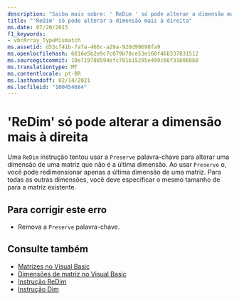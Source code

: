 ```yaml
---
description: "Saiba mais sobre: ' ReDim ' só pode alterar a dimensão mais à direita"
title: "'ReDim' só pode alterar a dimensão mais à direita"
ms.date: 07/20/2015
f1_keywords:
- vbrArray_TypeMismatch
ms.assetid: d53cf41b-7a7a-466c-a29a-920d99698fa9
ms.openlocfilehash: 6816e5b2e9c7c079b78ce53e168f46b337831512
ms.sourcegitcommit: 10e719780594efc781b15295e499c66f316068b8
ms.translationtype: MT
ms.contentlocale: pt-BR
ms.lasthandoff: 02/14/2021
ms.locfileid: "100454684"
---
```

# <a name="redim-can-only-change-the-right-most-dimension"></a>'ReDim' só pode alterar a dimensão mais à direita

Uma `ReDim` instrução tentou usar a `Preserve` palavra-chave para alterar uma dimensão de uma matriz que não é a última dimensão. Ao usar `Preserve` o, você pode redimensionar apenas a última dimensão de uma matriz. Para todas as outras dimensões, você deve especificar o mesmo tamanho de para a matriz existente.  
  
## <a name="to-correct-this-error"></a>Para corrigir este erro  
  
- Remova a `Preserve` palavra-chave.  
  
## <a name="see-also"></a>Consulte também

- [Matrizes no Visual Basic](../programming-guide/language-features/arrays/index.md)
- [Dimensões de matriz no Visual Basic](../programming-guide/language-features/arrays/array-dimensions.md)
- [Instrução ReDim](../language-reference/statements/redim-statement.md)
- [Instrução Dim](../language-reference/statements/dim-statement.md)
